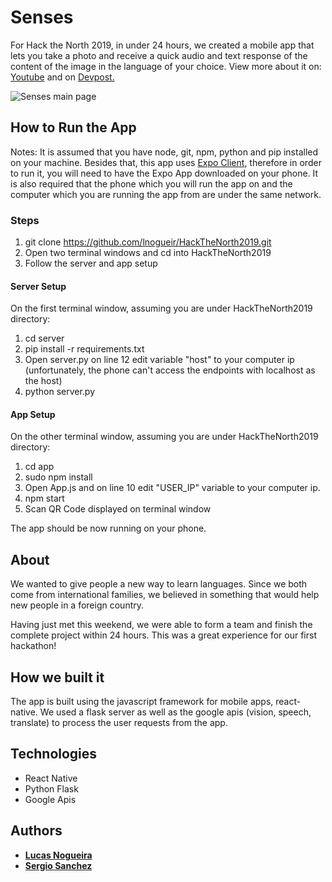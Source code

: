 # Senses
For Hack the North 2019, in under 24 hours, we created a mobile app that lets you take a photo and receive a quick audio and text response of the content of the image in the language of your choice. View more about it on: [Youtube](https://www.youtube.com/watch?v=sIyQeOB-pRg&feature=youtu.be&t=64) and on [Devpost.](https://devpost.com/software/senses-ps5gwm)

![Senses main page](https://github.com/lnogueir/HackTheNorth2019/blob/master/app/assets/senses_main_screen.jpeg)

## How to Run the App

Notes:
It is assumed that you have node, git, npm, python and pip installed on your machine.
Besides that, this app uses [Expo Client](https://expo.io/learn), therefore in order to run it, you will need to have the Expo App downloaded on your phone. 
It is also required that the phone which you will run the app on and the computer which you are running the app from are under the same network.

### Steps

1. git clone https://github.com/lnogueir/HackTheNorth2019.git
2. Open two terminal windows and cd into HackTheNorth2019
3. Follow the server and app setup

#### Server Setup
On the first terminal window, assuming you are under HackTheNorth2019 directory:
1. cd server
2. pip install -r requirements.txt
3. Open server.py on line 12 edit variable "host" to your computer ip (unfortunately, the phone can't access the endpoints with localhost as the host)
4. python server.py

#### App Setup
On the other terminal window, assuming you are under HackTheNorth2019 directory:
1. cd app
2. sudo npm install
3. Open App.js and on line 10 edit "USER_IP" variable to your computer ip. 
4. npm start
5. Scan QR Code displayed on terminal window

The app should be now running on your phone.


## About

We wanted to give people a new way to learn languages. Since we both come from international families, we believed in something that would help new people in a foreign country.

Having just met this weekend, we were able to form a team and finish the complete project within 24 hours. This was a great experience for our first hackathon!

## How we built it
The app is built using the javascript framework for mobile apps, react-native. We used a flask server as well as the google apis (vision, speech, translate) to process the user requests from the app.


## Technologies
* React Native
* Python Flask
* Google Apis

## Authors
* [**Lucas Nogueira**](https://github.com/lnogueir)
* [**Sergio Sanchez**](https://github.com/SergioSanchez12)

